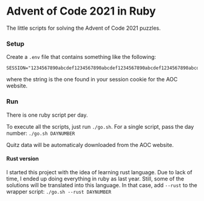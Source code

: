 # Advent of Code 2021 in Ruby

The little scripts for solving the Advent of Code 2021 puzzles.

### Setup
Create a `.env` file that contains something like the following:

```
SESSION="1234567890abcdef1234567890abcdef1234567890abcdef1234567890abcdef1234567890abcdef1234567890abcdef"
```

where the string is the one found in your session cookie for the AOC website.

### Run
There is one ruby script per day.

To execute all the scripts, just run `./go.sh`. For a single script, pass the
day number: `./go.sh DAYNUMBER`

Quitz data will be automaticaly downloaded from the AOC website.

#### Rust version

I started this project with the idea of learning rust language. Due to lack of
time, I ended up doing everything in ruby as last year. Still, some of the
solutions will be translated into this language. In that case, add `--rust` to
the wrapper script: `./go.sh --rust DAYNUMBER`
